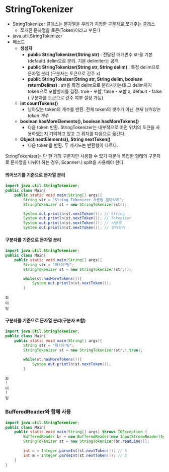 # StringTokenizer

- StringTokenizer 클래스는 문자열을 우리가 지정한 구분자로 쪼개주는 클래스
	- 쪼개진 문자열을 토큰(Token)이라고 부른다
- java.util.StringTokenizer
- 메소드
	- **생성자**
		- **public StringTokenizer(String str)** : 전달된 매개변수 str을 기본(default) delim으로 분리. 기본 delimiter는 공백
		- **public StringTokenizer(String str, String delim)** : 특정 delim으로 문자열 분리 (구분자는 토큰으로 간주 x)
		- **public StringTokeizer(String str, String delim, boolean returnDelims)** : str을 특정 delim으로 분리시키는데 그 delim까지 token으로 포함할지를 결정. true - 포함, false - 포함 x, default - false ( 구분자를 토큰으로 간주 여부 설정 가능)
	- **int countTokens()**
		- 남아있는 token의 개수를 반환. 전체 token의 갯수가 아닌 *현재 남아있는 token 개수*
	- **boolean hasMoreElements(), boolean hasMoreTokens()**
		- 다음 token 반환. StringTokenizer는 내부적으로 어떤 위치의 토큰을 사용하였는지 기억하고 있고 그 위치를 다음으로 옮긴다. 
	- **Object nextElements(), String nextToken()**
		- 다음 token을 반환. 두 메서드는 반환형이 다르다.

StringTokenizer는 단 한 개의 구분자만 사용할 수 있기 때문에 복잡한 형태의 구분자로 문자열을 나눠야 하는 경우, Scanner나 split을 사용해야 한다.


#### 띄어쓰기를 기준으로 문자열 분리
```java
import java.util.StringTokenizer;
public class Main{
	public static void main(String[] args){
		String str = "String Tokenizer 사용법 알아보기";
		StringTokenizer st = new StringTokenizer(str);

		System.out.println(st.nextToken()); // String
		System.out.println(st.nextToken()); // Tokenizer
		System.out.println(st.nextToken()); // 사용법
		System.out.println(st.nextToken()); // 알아보기
```

#### 구분자를 기준으로 문자열 분리
```java
import java.util.StringTokenizer;
public class Main{
	public static void main(String[] args){
		String str = "화!이!팅";
		StringTokenizer st = new StringTokenizer(str,!);

		while(st.hasMoreTokens()){
			System.out.println(st.nextToken());
		}
```
```
화
이
팅
```

#### 구분자를 기준으로 문자열 분리(구분자 포함)
```java
import java.util.StringTokenizer;
public class Main{
	public static void main(String[] args){
		String str = "화!이!팅";
		StringTokenizer st = new StringTokenizer(str,!,true);

		while(st.hasMoreTokens()){
			System.out.println(st.nextToken());
		}
```
```
화
!
이
!
팅
```

### BufferedReader와 함께 사용
```java
import java.util.StringTokenizer;
public class Main{
	public static void main(String[] args) throws IOException {
		BufferedReader br = new BufferedReader(new InputStreamReader(System.in)); // 6 3
		StringTokenizer st = new StringTokenizer(br.readLine());
		
		int n = Integer.parseInt(st.nextToken()); // 6
		int m = Integer.parseInt(st.nextToken()); // 3
	}
}
```
